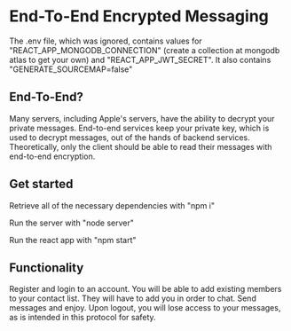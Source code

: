 

# End-To-End Encrypted Messaging

The .env file, which was ignored, contains values for "REACT_APP_MONGODB_CONNECTION" (create a collection at mongodb atlas to get your own) and "REACT_APP_JWT_SECRET". It also contains "GENERATE_SOURCEMAP=false"

## End-To-End?

Many servers, including Apple's servers, have the ability to decrypt your private messages. End-to-end services keep your private key, which is used to decrypt messages, out of the hands of backend services. Theoretically, only the client should be able to read their messages with end-to-end encryption.

## Get started

Retrieve all of the necessary dependencies with "npm i"

Run the server with "node server"

Run the react app with "npm start"

## Functionality

Register and login to an account. You will be able to add existing members to your contact list. They will have to add you in order to chat. Send messages and enjoy. Upon logout, you will lose access to your messages, as is intended in this protocol for safety.
